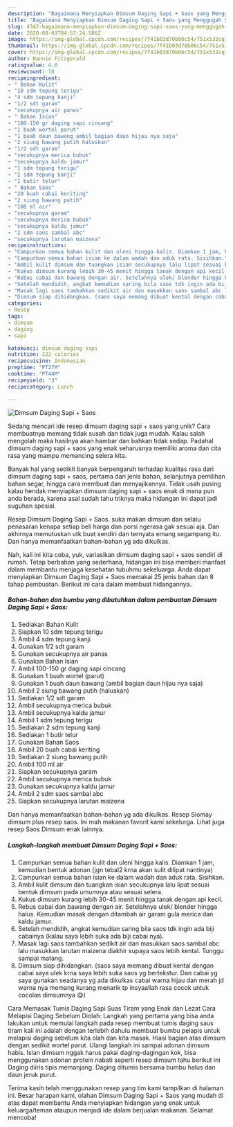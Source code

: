 ```yaml
---
description: "Bagaimana Menyiapkan Dimsum Daging Sapi + Saos yang Menggugah Selera"
title: "Bagaimana Menyiapkan Dimsum Daging Sapi + Saos yang Menggugah Selera"
slug: 4342-bagaimana-menyiapkan-dimsum-daging-sapi-saos-yang-menggugah-selera
date: 2020-08-03T04:57:24.586Z
image: https://img-global.cpcdn.com/recipes/7f41b03d70b06c54/751x532cq70/dimsum-daging-sapi-saos-foto-resep-utama.jpg
thumbnail: https://img-global.cpcdn.com/recipes/7f41b03d70b06c54/751x532cq70/dimsum-daging-sapi-saos-foto-resep-utama.jpg
cover: https://img-global.cpcdn.com/recipes/7f41b03d70b06c54/751x532cq70/dimsum-daging-sapi-saos-foto-resep-utama.jpg
author: Nannie Fitzgerald
ratingvalue: 4.6
reviewcount: 10
recipeingredient:
- " Bahan Kulit"
- "10 sdm tepung terigu"
- "4 sdm tepung kanji"
- "1/2 sdt garam"
- "secukupnya air panas"
- " Bahan Isian"
- "100-150 gr daging sapi cincang"
- "1 buah wortel parut"
- "1 buah daun bawang ambil bagian daun hijau nya saja"
- "2 siung bawang putih haluskan"
- "1/2 sdt garam"
- "secukupnya merica bubuk"
- "secukupnya kaldu jamur"
- "1 sdm tepung terigu"
- "2 sdm tepung kanji"
- "1 butir telur"
- " Bahan Saos"
- "20 buah cabai keriting"
- "2 siung bawang putih"
- "100 ml air"
- "secukupnya garam"
- "secukupnya merica bubuk"
- "secukupnya kaldu jamur"
- "2 sdm saos sambal abc"
- "secukupnya larutan maizena"
recipeinstructions:
- "Campurkan semua bahan kulit dan uleni hingga kalis. Diamkan 1 jam, kemudian bentuk adonan (jgn tebal2 krna akan sulit dilipat nantinya)"
- "Campurkan semua bahan isian ke dalam wadah dan aduk rata. Sisihkan."
- "Ambil kulit dimsum dan tuangkan isian secukupnya lalu lipat sesuai bentuk dimsum pada umumnya atau sesuai selera."
- "Kukus dimsum kurang lebih 30-45 menit hingga tanak dengan api kecil."
- "Rebus cabai dan bawang dengan air. Setelahnya ulek/ blender hingga halus. Kemudian masak dengan ditambah air garam gula merica dan kaldu jamur."
- "Setelah mendidih, angkat kemudian saring bila saos tdk ingin ada biji cabainya (kalau saya lebih suka ada biji cabai nya)."
- "Masak lagi saos tambahkan sedikit air dan masukkan saos sambal abc lalu masukkan larutan maizena diakhir supaya saos lebih kental. Tunggu sampai matang."
- "Dimsum siap dihidangkan. (saos saya memang dibuat kental dengan cabai saya ulek krna saya lebih suka saos yg bertekstur. Dan cabai yg saya gunakan seadanya yg ada dikulkas cabai warna hijau dan merah jd warna nya memang kurang menarik tp insyaallah rasa cocok untuk cocolan dimsumnya 😋)"
categories:
- Resep
tags:
- dimsum
- daging
- sapi

katakunci: dimsum daging sapi 
nutrition: 222 calories
recipecuisine: Indonesian
preptime: "PT27M"
cooktime: "PT44M"
recipeyield: "3"
recipecategory: Lunch

---
```



![Dimsum Daging Sapi + Saos](https://img-global.cpcdn.com/recipes/7f41b03d70b06c54/751x532cq70/dimsum-daging-sapi-saos-foto-resep-utama.jpg)

Sedang mencari ide resep dimsum daging sapi + saos yang unik? Cara membuatnya memang tidak susah dan tidak juga mudah. Kalau salah mengolah maka hasilnya akan hambar dan bahkan tidak sedap. Padahal dimsum daging sapi + saos yang enak seharusnya memiliki aroma dan cita rasa yang mampu memancing selera kita.

Banyak hal yang sedikit banyak berpengaruh terhadap kualitas rasa dari dimsum daging sapi + saos, pertama dari jenis bahan, selanjutnya pemilihan bahan segar, hingga cara membuat dan menyajikannya. Tidak usah pusing kalau hendak menyiapkan dimsum daging sapi + saos enak di mana pun anda berada, karena asal sudah tahu triknya maka hidangan ini dapat jadi suguhan spesial.

Resep Dimsum Daging Sapi + Saos. suka makan dimsum dan selalu penasaran kenapa setiap beli harga dan porsi ngerasa gak sesuai aja. Dan akhirnya memutuskan utk buat sendiri dan ternyata emang segampang itu. Dan hanya memanfaatkan bahan-bahan yg ada dikulkas.


Nah, kali ini kita coba, yuk, variasikan dimsum daging sapi + saos sendiri di rumah. Tetap berbahan yang sederhana, hidangan ini bisa memberi manfaat dalam membantu menjaga kesehatan tubuhmu sekeluarga. Anda dapat menyiapkan Dimsum Daging Sapi + Saos memakai 25 jenis bahan dan 8 tahap pembuatan. Berikut ini cara dalam membuat hidangannya.

<!--inarticleads1-->

##### Bahan-bahan dan bumbu yang dibutuhkan dalam pembuatan Dimsum Daging Sapi + Saos:

1. Sediakan  Bahan Kulit
1. Siapkan 10 sdm tepung terigu
1. Ambil 4 sdm tepung kanji
1. Gunakan 1/2 sdt garam
1. Gunakan secukupnya air panas
1. Gunakan  Bahan Isian
1. Ambil 100-150 gr daging sapi cincang
1. Gunakan 1 buah wortel (parut)
1. Gunakan 1 buah daun bawang (ambil bagian daun hijau nya saja)
1. Ambil 2 siung bawang putih (haluskan)
1. Sediakan 1/2 sdt garam
1. Ambil secukupnya merica bubuk
1. Ambil secukupnya kaldu jamur
1. Ambil 1 sdm tepung terigu
1. Sediakan 2 sdm tepung kanji
1. Sediakan 1 butir telur
1. Gunakan  Bahan Saos
1. Ambil 20 buah cabai keriting
1. Sediakan 2 siung bawang putih
1. Ambil 100 ml air
1. Siapkan secukupnya garam
1. Ambil secukupnya merica bubuk
1. Gunakan secukupnya kaldu jamur
1. Ambil 2 sdm saos sambal abc
1. Siapkan secukupnya larutan maizena


Dan hanya memanfaatkan bahan-bahan yg ada dikulkas. Resep Siomay dimsum plus resep saos. Ini mah makanan favorit kami sekelurga. Lihat juga resep Saos Dimsum enak lainnya. 

<!--inarticleads2-->

##### Langkah-langkah membuat Dimsum Daging Sapi + Saos:

1. Campurkan semua bahan kulit dan uleni hingga kalis. Diamkan 1 jam, kemudian bentuk adonan (jgn tebal2 krna akan sulit dilipat nantinya)
1. Campurkan semua bahan isian ke dalam wadah dan aduk rata. Sisihkan.
1. Ambil kulit dimsum dan tuangkan isian secukupnya lalu lipat sesuai bentuk dimsum pada umumnya atau sesuai selera.
1. Kukus dimsum kurang lebih 30-45 menit hingga tanak dengan api kecil.
1. Rebus cabai dan bawang dengan air. Setelahnya ulek/ blender hingga halus. Kemudian masak dengan ditambah air garam gula merica dan kaldu jamur.
1. Setelah mendidih, angkat kemudian saring bila saos tdk ingin ada biji cabainya (kalau saya lebih suka ada biji cabai nya).
1. Masak lagi saos tambahkan sedikit air dan masukkan saos sambal abc lalu masukkan larutan maizena diakhir supaya saos lebih kental. Tunggu sampai matang.
1. Dimsum siap dihidangkan. (saos saya memang dibuat kental dengan cabai saya ulek krna saya lebih suka saos yg bertekstur. Dan cabai yg saya gunakan seadanya yg ada dikulkas cabai warna hijau dan merah jd warna nya memang kurang menarik tp insyaallah rasa cocok untuk cocolan dimsumnya 😋)


Cara Memasak Tumis Daging Sapi Suas Tiram yang Enak dan Lezat Cara Melapisi Daging Sebelum Diolah: Langkah yang pertama yang bisa anda lakukan untuk memulai langkah pada resep membuat tumis daging saus tiram kali ini adalah dengan terlebih dahulu membuat bumbu pelapis untuk melapisi daging sebelum kita olah dan kita masak. Hiasi bagian atas dimsum dengan sedikit wortel parut. Ulangi langkah ini sampai adonan dimsum habis. Isian dimsum nggak harus pakai daging-dagingan kok, bisa menggunakan adonan protein nabati seperti resep dimsum tahu berikut ini Daging diiris tipis memanjang. Daging ditumis bersama bumbu halus dan daun jeruk purut. 

Terima kasih telah menggunakan resep yang tim kami tampilkan di halaman ini. Besar harapan kami, olahan Dimsum Daging Sapi + Saos yang mudah di atas dapat membantu Anda menyiapkan hidangan yang enak untuk keluarga/teman ataupun menjadi ide dalam berjualan makanan. Selamat mencoba!
